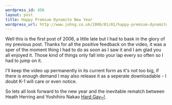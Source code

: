 ```yaml
--- 
wordpress_id: 456
layout: post
title: Happy Premium Dynamite New Year
wordpress_url: http://www.johng.co.uk/2006/01/01/happy-premium-dynamite-new-year/
---
```

Well this is the first post of 2006, a little late but I had to bask in the glory of my previous post. Thanks for all the positive feedback on the video, it was a sper of the moment thing I had to do as soon as I saw it and I am glad you all enjoyed it. Those kind of things only fall into your lap every so often so I had to jump on it.

I'll keep the video up permanently in its current form as it's not too big, if there is enough demand I may also release it as a seperate downloadable - I doubt K-1 will care or even notice.

So lets all look forward to the new year and the inevitable rematch between Heath Herring and Yoshihiro Nakao <a href="http://video.google.com/videoplay?docid=8365620671418338388">Hard Gay~!</a>.
